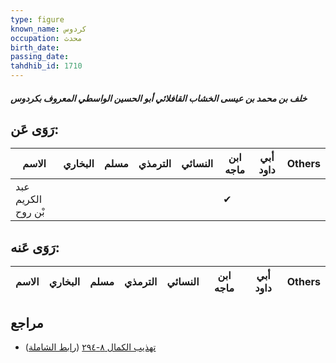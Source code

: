 ```yaml
---
type: figure
known_name: كردوس
occupation: محدث
birth_date:
passing_date:
tahdhib_id: 1710
---
```

##### خلف بن محمد بن عيسى الخشاب القافلائي أبو الحسين الواسطي المعروف بكردوس

## رَوَى عَن:
| الاسم              | البخاري | مسلم | الترمذي | النسائي | ابن ماجه | أبي داود | Others |
| ------------------ | ------- | ---- | ------- | ------- | -------- | -------- | ------ |
| عبد الكريم بْن روح |         |      |         |         | ✔        |          |        |
## رَوَى عَنه:
| الاسم | البخاري | مسلم | الترمذي | النسائي | ابن ماجه | أبي داود | Others |
| ----- | ------- | ---- | ------- | ------- | -------- | -------- | ------ |
## مراجع
- [تهذيب الكمال ٨-٢٩٤](obsidian://open?vault=Tahdhib-al-Kamal&file=Figures/١٧١٠-خلف%20بن%20محمد%20بن%20عيسى%20الخشاب%20القافلائي%20أبو%20الحسين%20الواسطي%20المعروف%20بكردوس) ([رابط الشاملة](https://shamela.ws/book/3722/4005))